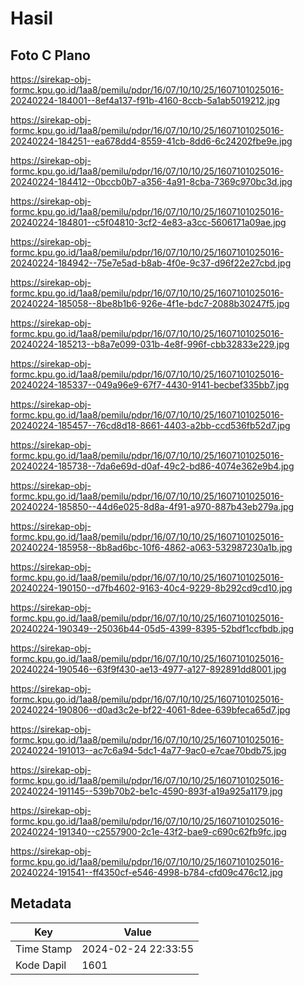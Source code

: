 # Hasil

## Foto C Plano

https://sirekap-obj-formc.kpu.go.id/1aa8/pemilu/pdpr/16/07/10/10/25/1607101025016-20240224-184001--8ef4a137-f91b-4160-8ccb-5a1ab5019212.jpg

https://sirekap-obj-formc.kpu.go.id/1aa8/pemilu/pdpr/16/07/10/10/25/1607101025016-20240224-184251--ea678dd4-8559-41cb-8dd6-6c24202fbe9e.jpg

https://sirekap-obj-formc.kpu.go.id/1aa8/pemilu/pdpr/16/07/10/10/25/1607101025016-20240224-184412--0bccb0b7-a356-4a91-8cba-7369c970bc3d.jpg

https://sirekap-obj-formc.kpu.go.id/1aa8/pemilu/pdpr/16/07/10/10/25/1607101025016-20240224-184801--c5f04810-3cf2-4e83-a3cc-5606171a09ae.jpg

https://sirekap-obj-formc.kpu.go.id/1aa8/pemilu/pdpr/16/07/10/10/25/1607101025016-20240224-184942--75e7e5ad-b8ab-4f0e-9c37-d96f22e27cbd.jpg

https://sirekap-obj-formc.kpu.go.id/1aa8/pemilu/pdpr/16/07/10/10/25/1607101025016-20240224-185058--8be8b1b6-926e-4f1e-bdc7-2088b30247f5.jpg

https://sirekap-obj-formc.kpu.go.id/1aa8/pemilu/pdpr/16/07/10/10/25/1607101025016-20240224-185213--b8a7e099-031b-4e8f-996f-cbb32833e229.jpg

https://sirekap-obj-formc.kpu.go.id/1aa8/pemilu/pdpr/16/07/10/10/25/1607101025016-20240224-185337--049a96e9-67f7-4430-9141-becbef335bb7.jpg

https://sirekap-obj-formc.kpu.go.id/1aa8/pemilu/pdpr/16/07/10/10/25/1607101025016-20240224-185457--76cd8d18-8661-4403-a2bb-ccd536fb52d7.jpg

https://sirekap-obj-formc.kpu.go.id/1aa8/pemilu/pdpr/16/07/10/10/25/1607101025016-20240224-185738--7da6e69d-d0af-49c2-bd86-4074e362e9b4.jpg

https://sirekap-obj-formc.kpu.go.id/1aa8/pemilu/pdpr/16/07/10/10/25/1607101025016-20240224-185850--44d6e025-8d8a-4f91-a970-887b43eb279a.jpg

https://sirekap-obj-formc.kpu.go.id/1aa8/pemilu/pdpr/16/07/10/10/25/1607101025016-20240224-185958--8b8ad6bc-10f6-4862-a063-532987230a1b.jpg

https://sirekap-obj-formc.kpu.go.id/1aa8/pemilu/pdpr/16/07/10/10/25/1607101025016-20240224-190150--d7fb4602-9163-40c4-9229-8b292cd9cd10.jpg

https://sirekap-obj-formc.kpu.go.id/1aa8/pemilu/pdpr/16/07/10/10/25/1607101025016-20240224-190349--25036b44-05d5-4399-8395-52bdf1ccfbdb.jpg

https://sirekap-obj-formc.kpu.go.id/1aa8/pemilu/pdpr/16/07/10/10/25/1607101025016-20240224-190546--63f9f430-ae13-4977-a127-892891dd8001.jpg

https://sirekap-obj-formc.kpu.go.id/1aa8/pemilu/pdpr/16/07/10/10/25/1607101025016-20240224-190806--d0ad3c2e-bf22-4061-8dee-639bfeca65d7.jpg

https://sirekap-obj-formc.kpu.go.id/1aa8/pemilu/pdpr/16/07/10/10/25/1607101025016-20240224-191013--ac7c6a94-5dc1-4a77-9ac0-e7cae70bdb75.jpg

https://sirekap-obj-formc.kpu.go.id/1aa8/pemilu/pdpr/16/07/10/10/25/1607101025016-20240224-191145--539b70b2-be1c-4590-893f-a19a925a1179.jpg

https://sirekap-obj-formc.kpu.go.id/1aa8/pemilu/pdpr/16/07/10/10/25/1607101025016-20240224-191340--c2557900-2c1e-43f2-bae9-c690c62fb9fc.jpg

https://sirekap-obj-formc.kpu.go.id/1aa8/pemilu/pdpr/16/07/10/10/25/1607101025016-20240224-191541--ff4350cf-e546-4998-b784-cfd09c476c12.jpg


## Metadata

| Key        | Value               |
| ---------- | ------------------- |
| Time Stamp | 2024-02-24 22:33:55 |
| Kode Dapil | 1601                |



